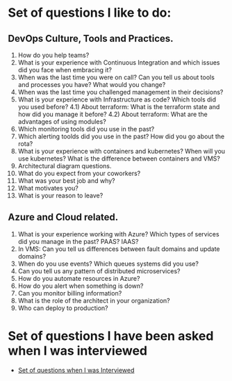 # Set of questions I like to do:

## DevOps Culture, Tools and Practices.

1. How do you help teams?
2. What is your experience with Continuous Integration and which issues did you face when embracing it?
3. When was the last time you were on call? Can you tell us about tools and processes you have? What would you change?
4. When was the last time you challenged management in their decisions?
5. What is your experience with Infrastructure as code? Which tools did you used before?
   4.1) About terraform: What is the terraform state and how did you manage it before?
   4.2) About terraform: What are the advantages of using modules?
6. Which monitoring tools did you use in the past?
7. Which alerting toolds did you use in the past? How did you go about the rota?
8. What is your experience with containers and kubernetes? When will you use kubernetes? What is the difference between containers and VMS?
9. Architectural diagram questions.
10. What do you expect from your coworkers?
11. What was your best job and why?
12. What motivates you?
13. What is your reason to leave?

## Azure and Cloud related.

1. What is your experience working with Azure? Which types of services did you manage in the past? PAAS? IAAS?
2. In VMS: Can you tell us differences between fault domains and update domains?
3. When do you use events? Which queues systems did you use?
4. Can you tell us any pattern of distributed microservices?
5. How do you automate resources in Azure?
6. How do you alert when something is down?
7. Can you monitor billing information?
8. What is the role of the architect in your organization?
9. Who can deploy to production?

# Set of questions I have been asked when I was interviewed

- [Set of questions when I was Interviewed](Interviewed.md)
